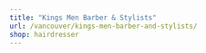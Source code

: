 ```yaml
---
title: "Kings Men Barber & Stylists"
url: /vancouver/kings-men-barber-and-stylists/
shop: hairdresser
---
```

